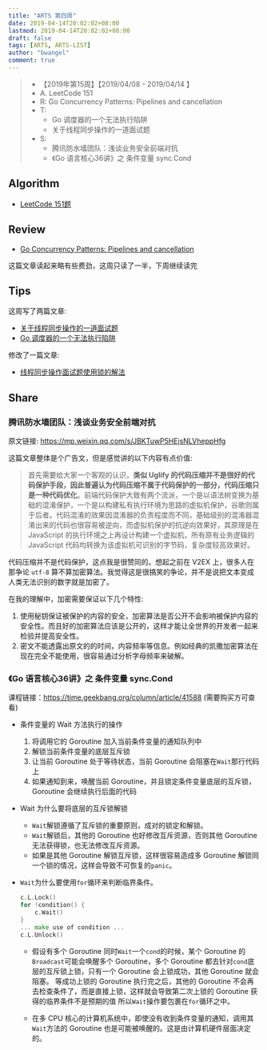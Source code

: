```yaml
---
title: "ARTS 第四周"
date: 2019-04-14T20:02:02+08:00
lastmod: 2019-04-14T20:02:02+08:00
draft: false
tags: [ARTS, ARTS-LIST]
author: "bwangel"
comment: true
---
```


> + 【2019年第15周】【2019/04/08 - 2019/04/14 】
> + A. LeetCode 151
> + R: Go Concurrency Patterns: Pipelines and cancellation
> + T: 
>    + Go 调度器的一个无法执行陷阱
>    + 关于线程同步操作的一道面试题
> + S: 
>    + 腾讯防水墙团队：浅谈业务安全前端对抗
>    + 《Go 语言核心36讲》之 条件变量 sync.Cond
>

<!--more-->

## Algorithm

+ [LeetCode 151题](/2019/04/14/leetcode-151/)

## Review

+ [Go Concurrency Patterns: Pipelines and cancellation](/2019/04/15/review-go-pipelines/)

这篇文章读起来略有些费劲，这周只读了一半，下周继续读完

## Tips

这周写了两篇文章:

+ [关于线程同步操作的一道面试题](/2019/04/13/go-sync-channel/)
+ [Go 调度器的一个无法执行陷阱](/2019/04/10/go-scheduler-pitfall/)

修改了一篇文章:

+ [线程同步操作面试题使用锁的解法](/2019/03/26/go-lock/)

## Share

### 腾讯防水墙团队：浅谈业务安全前端对抗

原文链接: https://mp.weixin.qq.com/s/JBKTuwP5HEjsNLVheppHfg

这篇文章整体是个广告文，但是感觉讲的以下内容有点价值:

> 首先需要给大家一个客观的认识，__类似 Uglify 的代码压缩并不是很好的代码保护手段，因此普遍认为代码压缩不属于代码保护的一部分，代码压缩只是一种代码优化__。前端代码保护大致有两个流派，一个是以语法树变换为基础的混淆保护，一个是以构建私有执行环境为思路的虚拟机保护，谷歌则属于后者。代码混淆的效果因混淆器的负责程度而不同，基础级别的混淆器混淆出来的代码也很容易被逆向，而虚拟机保护的抗逆向效果好，其原理是在 JavaScript 的执行环境之上再设计构建一个虚拟机，所有原有业务逻辑的 JavaScript 代码均转换为该虚拟机可识别的字节码，复杂度较高效果好。

代码压缩并不是代码保护，这点我是很赞同的。想起之前在 V2EX 上，很多人在那争论 `utf-8` 算不算加密算法。我觉得这是很搞笑的争论，并不是说把文本变成人类无法识别的数字就是加密了。

在我的理解中，加密需要保证以下几个特性:

1. 使用秘钥保证被保护的内容的安全，加密算法是否公开不会影响被保护内容的安全性。而且好的加密算法应该是公开的，这样才能让全世界的开发者一起来检验并提高安全性。
2. 密文不能透露出原文的的时间，内容频率等信息。例如经典的凯撒加密算法在现在完全不能使用，很容易通过分析字母频率来破解。


### 《Go 语言核心36讲》之 条件变量 sync.Cond

课程链接：https://time.geekbang.org/column/article/41588 (需要购买方可查看)

+ 条件变量的 Wait 方法执行的操作

  1. 将调用它的 Goroutine 加入当前条件变量的通知队列中
  2. 解锁当前条件变量的底层互斥锁
  3. 让当前 Goroutine 处于等待状态，当前 Goroutine 会阻塞在`Wait`那行代码上
  4. 如果通知到来，唤醒当前 Goroutine，并且锁定条件变量底层的互斥锁，Goroutine 会继续执行后面的代码

+ Wait 为什么要将底层的互斥锁解锁

  + `Wait`解锁遵循了互斥锁的重要原则，成对的锁定和解锁。
  + `Wait`解锁后，其他的 Goroutine 也好修改互斥资源，否则其他 Goroutine 无法获得锁，也无法修改互斥资源。
  + 如果是其他 Goroutine 解锁互斥锁，这样很容易造成多 Goroutine 解锁同一个锁的情况，这样会导致不可恢复的`panic`。

+ `Wait`为什么要使用`for`循环来判断临界条件。

  ```go
  c.L.Lock()
  for !condition() {
      c.Wait()
  }
  ... make use of condition ...
  c.L.Unlock()
  ```
 
  + 假设有多个 Goroutine 同时`Wait`一个`cond`的时候，某个 Goroutine 的`Broadcast`可能会唤醒多个 Goroutine，多个 Goroutine 都去针对`cond`底层的互斥锁上锁，只有一个 Goroutine 会上锁成功，其他 Goroutine 就会阻塞。
  等成功上锁的 Goroutine 执行完之后，其他的 Goroutine 不会再去检查条件了，而是直接上锁，这样就会导致第二次上锁的 Goroutine 获得的临界条件不是预期的值
  所以`Wait`操作要包裹在`for`循环之中。

  + 在多 CPU 核心的计算机系统中，即使没有收到条件变量的通知，调用其`Wait`方法的 Goroutine 也是可能被唤醒的。这是由计算机硬件层面决定的。
